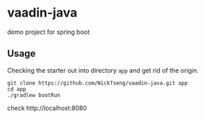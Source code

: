 # vaadin-java
demo project for spring boot


Usage
-----

Checking the starter out into directory ``app`` and get rid of the origin.

    git clone https://github.com/NickTseng/vaadin-java.git app
    cd app
    ./gradlew bootRun

check http://localhost:8080
